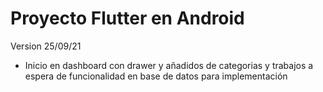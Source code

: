 # Proyecto Flutter en Android
  Version 25/09/21
  - Inicio en dashboard con drawer y añadidos de categorias y trabajos a espera de funcionalidad en base de datos para implementación
